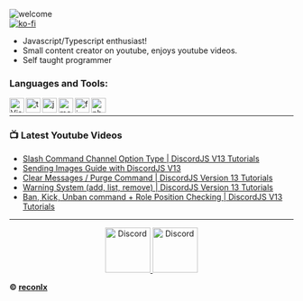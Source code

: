 ![welcome](https://i.imgur.com/6XHBC84.png) <br/>
[![ko-fi](https://ko-fi.com/img/githubbutton_sm.svg)](https://ko-fi.com/reconlx)


- Javascript/Typescript enthusiast!
- Small content creator on youtube, enjoys youtube videos.
- Self taught programmer <br />

### Languages and Tools:

<img align="left" alt="Visual Studio Code" width="26px" src="https://i.imgur.com/LwSdAlE.png" />
<img align="left" alt="ts" width="26px" src="https://i.imgur.com/vSgFULR.png" />
<img align="left" alt="js" width="26px" src="https://i.imgur.com/3u1wzwE.png" />
<img align="left" alt="mongodb" width="26px" src="https://imgur.com/xN5cFRr.png" /> 
<img align="left" alt="firebase" width="26px" src="https://img.icons8.com/color/452/firebase.png" /> 
<img align="left" alt="photoshop" width="26px" src="https://i.imgur.com/OC1RcS5.jpg" /> <br />

<!-- ### Jobs
Currently coding discord bots for payments. Send me a message on discord to discuss.<br>
(Reputation) -> [epicnpc.com](https://www.epicnpc.com/members/reconlx.1167846/)<br /> -->

---

### 📺 Latest Youtube Videos

<!-- YOUTUBE:START -->
- [Slash Command Channel Option Type | DiscordJS V13 Tutorials](https://www.youtube.com/watch?v=IG5rTpZ7GAE)
- [Sending Images Guide with DiscordJS V13](https://www.youtube.com/watch?v=82xCT7fC60k)
- [Clear Messages / Purge Command | DiscordJS Version 13 Tutorials](https://www.youtube.com/watch?v=Zn9d-4yXUgw)
- [Warning System (add, list, remove) | DiscordJS Version 13 Tutorials](https://www.youtube.com/watch?v=3jWcF-6_Wdo)
- [Ban, Kick, Unban command + Role Position Checking | DiscordJS V13 Tutorials](https://www.youtube.com/watch?v=EWqfoQwJTqs)
<!-- YOUTUBE:END -->

---

<!-- <details>
<summary><a align ="right">🔎 Statistics </a></summary>

<a>
  <img align="center" src="https://riday-ghstats.vercel.app/api/top-langs/?username=reconlx&theme=tokyonight&layout=compact" />
</a>
<a href="https://github.com/anuraghazra/convoychat">
  <img align="center" src="https://github-readme-stats.vercel.app/api?username=reconlx&show_icons=true&theme=onedark" />
</a>
</details> -->

<p align="center">
<a href="https://discord.gg/xCCpfth">
    <img src="https://user-images.githubusercontent.com/59381835/92191514-d649ad80-ee18-11ea-9bc4-e95c7a122a99.png" alt="Discord" width="80"/>
  </a>
<a href="https://www.youtube.com/channel/UCC-5dJ0BPTRSMaoDxntduHg">
    <img src="https://user-images.githubusercontent.com/59381835/92191346-676c5480-ee18-11ea-8240-e416eb1a5b5d.png" alt="Discord" width="80"/>
  </a>
</p>


**© [reconlx](https://github.com/reconlx)**
